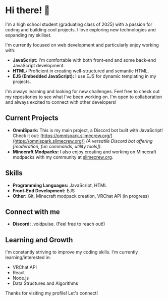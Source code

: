 # Hi there! 👋

I'm a high school student (graduating class of 2025) with a passion for coding and building cool projects.  I love exploring new technologies and expanding my skillset.

I'm currently focused on web development and particularly enjoy working with:

* **JavaScript:**  I'm comfortable with both front-end and some back-end JavaScript development.
* **HTML:**  Proficient in creating well-structured and semantic HTML.
* **EJS (Embedded JavaScript):** I use EJS for dynamic templating in my projects.

I'm always learning and looking for new challenges.  Feel free to check out my repositories to see what I've been working on.  I'm open to collaboration and always excited to connect with other developers!

## Current Projects

* **OmniSpark:** This is my main project, a Discord bot built with JavaScript!  Check it out: [https://omnispark.slimecrew.org/](https://omnispark.slimecrew.org/) *(A versatile Discord bot offering [moderation, fun commands, utility tools]).*
* **Minecraft Modpacks:** I also enjoy creating and working on Minecraft modpacks with my community at [slimecrew.org](https://slimecrew.org/).

## Skills

* **Programming Languages:** JavaScript, HTML
* **Front-End Development:**  EJS
* **Other:** Git, Minecraft modpack creation, VRChat API (in progress)

## Connect with me

* **Discord:** .voidpulse.  (Feel free to reach out!)

## Learning and Growth

I'm constantly striving to improve my coding skills. I'm currently learning/interested in:

* VRChat API
* React
* Node.js
* Data Structures and Algorithms

Thanks for visiting my profile! Let's connect!
